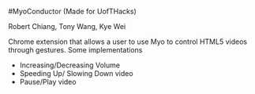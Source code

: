 #MyoConductor (Made for UofTHacks)

Robert Chiang, Tony Wang, Kye Wei

Chrome extension that allows a user to use Myo to control HTML5 videos through gestures.
Some implementations
- Increasing/Decreasing Volume
- Speeding Up/ Slowing Down video
- Pause/Play video
